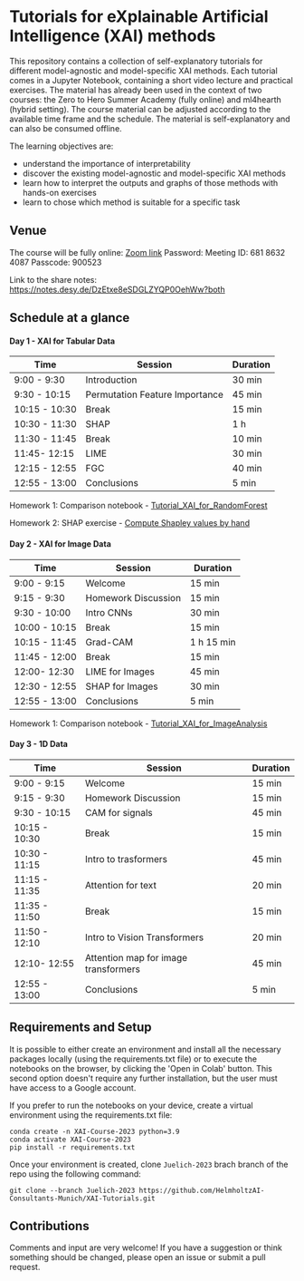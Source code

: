 # Tutorials for eXplainable Artificial Intelligence (XAI) methods

This repository contains a collection of self-explanatory tutorials for different model-agnostic and model-specific XAI methods.
Each tutorial comes in a Jupyter Notebook, containing a short video lecture and practical exercises.
The material has already been used in the context of two courses: the Zero to Hero Summer Academy (fully online) and ml4hearth (hybrid setting).
The course material can be adjusted according to the available time frame and the schedule.
The material is self-explanatory and can also be consumed offline.

The learning objectives are:

- understand the importance of interpretability
- discover the existing model-agnostic and model-specific XAI methods
- learn how to interpret the outputs and graphs of those methods with hands-on exercises
- learn to chose which method is suitable for a specific task

## Venue
The course will be fully online:
[Zoom link](https://fz-juelich-de.zoom.us/j/68186324087?pwd=eUp5dEdyU2xSODhzMXNRVW9vNkh5QT09)
Password:
Meeting ID: 681 8632 4087 
Passcode: 900523

Link to the share notes: https://notes.desy.de/DzEtxe8eSDGLZYQP0OehWw?both

## Schedule at a glance

#### Day 1 - XAI for Tabular Data
|  Time | Session  | Duration  |
|---|---|---|
|9:00 - 9:30 |Introduction |30 min|
|9:30 - 10:15 |	Permutation Feature Importance|	45 min|
|10:15 - 10:30 | Break|	15 min|
| 10:30 - 11:30 | SHAP | 1 h| 
|11:30 - 11:45 | Break|	10 min|
|11:45- 12:15 |	LIME | 30 min|
|12:15 - 12:55 | FGC |40 min|
|12:55 - 13:00 | Conclusions |5 min|

Homework 1: Comparison notebook - [Tutorial_XAI_for_RandomForest](https://github.com/HelmholtzAI-Consultants-Munich/XAI-Tutorials/blob/Juelich-2023/xai-for-tabular-data/Tutorial_XAI_for_RandomForests.ipynb)

Homework 2: SHAP exercise - [Compute Shapley values by hand](https://github.com/HelmholtzAI-Consultants-Munich/XAI-Tutorials/blob/Juelich-2023/SHAP_exercise.pdf)


#### Day 2 - XAI for Image Data
|  Time | Session  | Duration  |
|---|---|---|
|9:00 - 9:15 |Welcome |15 min|
|9:15 - 9:30 |	Homework Discussion| 15 min|
|9:30 - 10:00 | Intro CNNs|	30 min|
|10:00 - 10:15 | Break | 15 min| 
|10:15 - 11:45 | Grad-CAM| 1 h 15 min|
|11:45 - 12:00 | Break | 15 min| 
|12:00- 12:30 |	LIME for Images | 45 min|
|12:30 - 12:55 | SHAP for Images | 30 min|
|12:55 - 13:00 | Conclusions |5 min|

Homework 1: Comparison notebook - [Tutorial_XAI_for_ImageAnalysis](https://github.com/HelmholtzAI-Consultants-Munich/XAI-Tutorials/blob/Juelich-2023/xai-for-image-data/Tutorial_XAI_for_ImageAnalysis.ipynb)


#### Day 3 - 1D Data
|  Time | Session  | Duration  |
|---|---|---|
|9:00 - 9:15 |Welcome |15 min|
|9:15 - 9:30 |	Homework Discussion| 15 min|
|9:30 - 10:15 | CAM for signals | 45 min|
|10:15 - 10:30 | Break | 15 min| 
|10:30 - 11:15 | Intro to trasformers | 45 min|
|11:15 - 11:35 | Attention for text | 20 min |
|11:35 - 11:50 | Break | 15 min| 
|11:50 - 12:10 | Intro to Vision Transformers | 20 min |
|12:10- 12:55 |	Attention map for image transformers | 45 min|
|12:55 - 13:00 | Conclusions |5 min|


## Requirements and Setup

It is possible to either create an environment and install all the necessary packages locally (using the requirements.txt file) or to execute the notebooks on the browser, by clicking the 'Open in Colab' button. This second option doesn't require any further installation, but the user must have access to a Google account.

If you prefer to run the notebooks on your device, create a virtual environment using the requirements.txt file:
```
conda create -n XAI-Course-2023 python=3.9
conda activate XAI-Course-2023
pip install -r requirements.txt
```

Once your environment is created, clone `Juelich-2023` brach branch of the repo using the following command:

```
git clone --branch Juelich-2023 https://github.com/HelmholtzAI-Consultants-Munich/XAI-Tutorials.git
```

## Contributions

Comments and input are very welcome! If you have a suggestion or think something should be changed, please open an issue or submit a pull request. 
